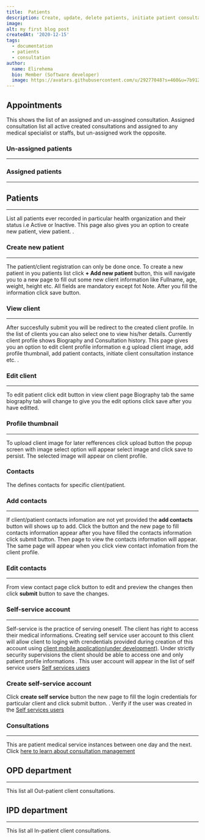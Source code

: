 ```yaml
---
title:  Patients
description: Create, update, delete patients, initiate patient consultations and create appointment. View assigned and un-assigned patient consultations
image: 
alt: my first blog post
createdAt: '2020-12-15'
tags:
  - documentation
  - patients
  - consultation
author:
  name: Elirehema
  bio: Member (Software developer)
  image: https://avatars.githubusercontent.com/u/29277048?s=460&u=7b9129df86f037dc4fb021e22ecbf252f308e688&v=4
---
```


## Appointments
This shows the list of an assigned and un-assgined consultation. Assigned consultation list all active created consultations and assigned to any medical specialist or staffs, but un-assigned work the opposite.
### Un-assigned patients
---
<c-image src="un-assigned-consultation.png" alt="Assigned and un assigned consultation"></c-image>

### Assigned patients
---
<c-image src="assigned-consultation.png" alt="Assigned and un assigned consultation"></c-image>

## Patients
---
List all patients ever recorded in particular health organization and their status i.e Active or Inactive.  This page also gives you an option to create new patient, view patient.
<c-image src="patients.png" alt="List of patients"></c-image>.

### Create new patient
---
The patient/client registration can only be done once. To create a new patient in you patients list click <strong class="button">+ Add new patient</strong> button, this will navigate you to a new page to fill out some new client information like Fullname, age, weight, height etc. All fields are mandatory except fot Note. After you fill the information click save button. <c-image src="create-patient.png" alt="List of patients"></c-image> 

### View client
---
After succesfully submit you will be redirect to the created client profile. In the list of clients you can also select one to view his/her details. Currently client profile shows Biography and Consultation history.   This page gives you an option to edit client profile information e.g upload client image, add profile thumbnail, add patient contacts, initiate client consultation instance etc. <c-image src="profile.png" alt="Client po"></c-image>.

### Edit client
---
To edit patient click edit button <icon icon="account-edit"></icon> in view client page Biography tab the same biography tab will change to give you the edit options click save after you have editted.

### Profile thumbnail
---
To upload client image for later refferences click upload button <icon icon="progress-upload"></icon> the popup screen with image select option will appear select image and click save to persist.  The selected image will appear on client profile. <c-image src="profile-image-upload.png" alt="upload profile image"></c-image>  

### Contacts
The defines contacts for specific client/patient.
###  Add contacts
---
If client/patient contacts infomation are not yet provided the <strong class="button">add contacts</strong> button will shows up to add. Click the button and the new page to fill contacts information appear after you have filled the contacts information click submit button. Then page to view the contacts information  will appear. The same page will appear when you click view contact infomation from the client profile. <c-image src="view-contact.png" alt="Profile display contacts"></c-image>

### Edit contacts
---
From view contact page click <icon icon="pencil"></icon> button to edit and preview the changes then click <strong class="button">submit</strong>  button to save the changes. <c-image src="edit-contact.png" alt="Edit client profile  contacts"></c-image>

### Self-service account
---
Self-service is the practice of serving oneself. The client has right to access their medical informations. Creating self service user account to this client will allow client to loging with crendentials provided during creation of this account using [client mobile application(under development)](https://github.com/ospic/mobile).  Under strictly security supervisions the client should be able to access one and only patient profile informations . This user account will appear in the list of  self service users [Self services users](/setting-and-config#self-service-users)  

### Create self-service account
Click <strong class="button"> create self service</strong> button the new page to fill the login credentials for particular client and click submit button.
<c-image src="create-self-service.png" alt="Create self service account"></strong>. Verify if the user was created in the  [Self services users](/setting-and-config#self-service-users)  

### Consultations
---
This are patient medical service instances between one day and the next. Click [here to learn about consultation management](/consultations)

## OPD department
---
This list all Out-patient client consultations.

## IPD department
---
This list all In-patient client consultations.